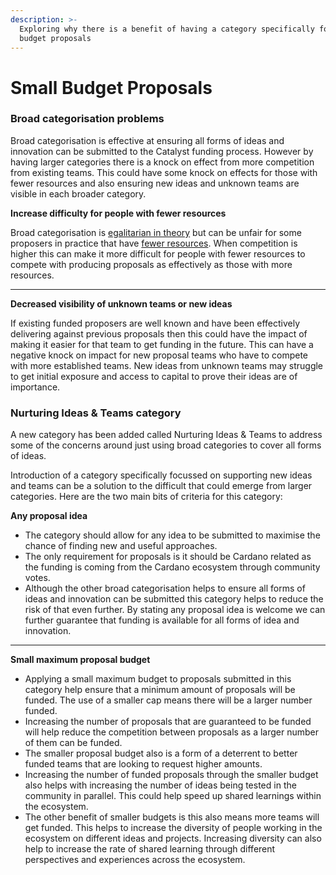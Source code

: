```yaml
---
description: >-
  Exploring why there is a benefit of having a category specifically for smaller
  budget proposals
---
```


# Small Budget Proposals

### Broad categorisation problems

Broad categorisation is effective at ensuring all forms of ideas and innovation can be submitted to the Catalyst funding process. However by having larger categories there is a knock on effect from more competition from existing teams. This could have some knock on effects for those with fewer resources and also ensuring new ideas and unknown teams are visible in each broader category.



**Increase difficulty for people with fewer resources**

Broad categorisation is [egalitarian in theory](egalitarian-funding-categorisation.md) but can be unfair for some proposers in practice that have [fewer resources](proposers-with-fewer-resources.md). When competition is higher this can make it more difficult for people with fewer resources to compete with producing proposals as effectively as those with more resources.

****

**Decreased visibility of unknown teams or new ideas**

If existing funded proposers are well known and have been effectively delivering against previous proposals then this could have the impact of making it easier for that team to get funding in the future. This can have a negative knock on impact for new proposal teams who have to compete with more established teams. New ideas from unknown teams may struggle to get initial exposure and access to capital to prove their ideas are of importance.



### Nurturing Ideas & Teams category

A new category has been added called Nurturing Ideas & Teams to address some of the concerns around just using broad categories to cover all forms of ideas.

Introduction of a category specifically focussed on supporting new ideas and teams can be a solution to the difficult that could emerge from larger categories. Here are the two main bits of criteria for this category:



**Any proposal idea**

* The category should allow for any idea to be submitted to maximise the chance of finding new and useful approaches.
* The only requirement for proposals is it should be Cardano related as the funding is coming from the Cardano ecosystem through community votes.
* Although the other broad categorisation helps to ensure all forms of ideas and innovation can be submitted this category helps to reduce the risk of that even further. By stating any proposal idea is welcome we can further guarantee that funding is available for all forms of idea and innovation.

****

**Small maximum proposal budget**

* Applying a small maximum budget to proposals submitted in this category help ensure that a minimum amount of proposals will be funded. The use of a smaller cap means there will be a larger number funded.
* Increasing the number of proposals that are guaranteed to be funded will help reduce the competition between proposals as a larger number of them can be funded.
* The smaller proposal budget also is a form of a deterrent to better funded teams that are looking to request higher amounts.
* Increasing the number of funded proposals through the smaller budget also helps with increasing the number of ideas being tested in the community in parallel. This could help speed up shared learnings within the ecosystem.
* The other benefit of smaller budgets is this also means more teams will get funded. This helps to increase the diversity of people working in the ecosystem on different ideas and projects. Increasing diversity can also help to increase the rate of shared learning through different perspectives and experiences across the ecosystem.
